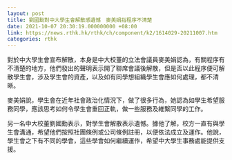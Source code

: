```yaml
---
layout: post
title: 劉國勳對中大學生會解散感遺憾　麥美娟指程序不清楚
date: 2021-10-07 20:30:19.000000000 +08:00
link: https://news.rthk.hk/rthk/ch/component/k2/1614029-20211007.htm
categories: rthk
---
```


對於中大學生會宣布解散，本身是中大校董的立法會議員麥美娟認為，有關程序有不清楚的地方，他們發出的聲明表示開了聯席會議後解散，但是否以此程序便可解散學生會，涉及學生會的資產，以及如有同學想組織學生會應如何處理，都不清晰。

麥美娟說，學生會在近年社會政治化情況下，做了很多行為，她認為如學生希望服務同學，應該思考如何令學生會重回正軌，做一些服務及維繫同學的工作。

另一名中大校董劉國勳表示，對學生會解散表示遺憾。據他了解，校方一直有與學生會溝通，希望他們按照社團條例或公司條例註冊，以便依法成立及運作。他說，學生會之下有不同的學會，這些學會如何繼續運作，希望中大學生事務處能提供支援。
